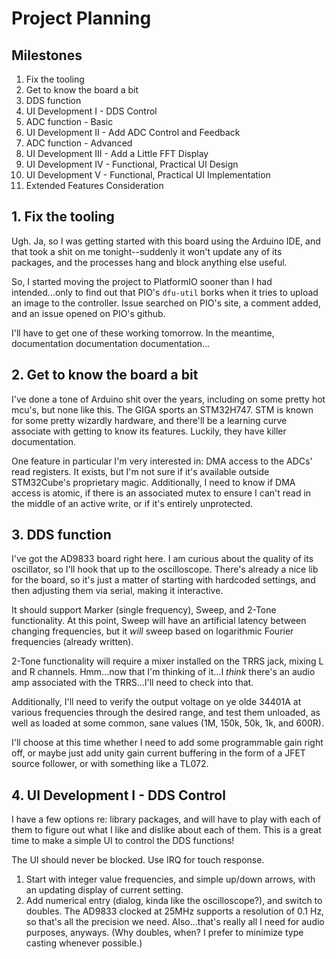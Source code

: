 # Project Planning

## Milestones

1. Fix the tooling
2. Get to know the board a bit
3. DDS function
4. UI Development I - DDS Control
5. ADC function - Basic
6. UI Development II - Add ADC Control and Feedback
7. ADC function - Advanced
8. UI Development III - Add a Little FFT Display
9. UI Development IV - Functional, Practical UI Design
10. UI Development V - Functional, Practical UI Implementation
11. Extended Features Consideration

## 1. Fix the tooling

Ugh. Ja, so I was getting started with this board using the Arduino IDE, and that took a shit on me 
tonight--suddenly it won't update any of its packages, and the processes hang and block anything else useful.

So, I started moving the project to PlatformIO sooner than I had intended...only to find out that PIO's `dfu-util` 
borks when it tries to upload an image to the controller. Issue searched on PIO's site, a comment added, and an 
issue opened on PIO's github.

I'll have to get one of these working tomorrow. In the meantime, documentation documentation documentation...

## 2. Get to know the board a bit

I've done a tone of Arduino shit over the years, including on some pretty hot mcu's, but none like this. The GIGA 
sports an STM32H747. STM is known for some pretty wizardly hardware, and there'll be a learning curve associate with 
getting to know its features. Luckily, they have killer documentation.

One feature in particular I'm very interested in: DMA access to the ADCs' read registers. It exists, but I'm not 
sure if it's available outside STM32Cube's proprietary magic. Additionally, I need to know if DMA access is atomic, 
if there is an associated mutex to ensure I can't read in the middle of an active write, or if it's entirely 
unprotected.

## 3. DDS function

I've got the AD9833 board right here. I am curious about the quality of its oscillator, so I'll hook that up to the 
oscilloscope. There's already a nice lib for the board, so it's just a matter of starting with hardcoded settings, 
and then adjusting them via serial, making it interactive.

It should support Marker (single frequency), Sweep, and 2-Tone functionality. At this point, Sweep will have an 
artificial latency between changing frequencies, but it _will_ sweep based on logarithmic Fourier frequencies 
(already written).

2-Tone functionality will require a mixer installed on the TRRS jack, mixing L and R channels. Hmm...now that I'm 
thinking of it...I _think_ there's an audio amp associated with the TRRS...I'll need to check into that.

Additionally, I'll need to verify the output voltage on ye olde 34401A at various frequencies through the desired 
range, and test them unloaded, as well as loaded at some common, sane values (1M, 150k, 50k, 1k, and 600R).

I'll choose at this time whether I need to add some programmable gain right off, or maybe just add unity gain 
current buffering in the form of a JFET source follower, or with something like a TL072.

## 4. UI Development I - DDS Control

I have a few options re: library packages, and will have to play with each of them to figure out what I like and 
dislike about each of them. This is a great time to make a simple UI to control the DDS functions!

The UI should never be blocked. Use IRQ for touch response.

1. Start with integer value frequencies, and simple up/down arrows, with an updating display of current setting.
2. Add numerical entry (dialog, kinda like the oscilloscope?), and switch to doubles. The AD9833 clocked at 25MHz 
   supports a resolution of 0.1 Hz, so that's all the precision we need. Also...that's really all I need for audio 
   purposes, anyways. (Why doubles, when? I prefer to minimize type casting whenever possible.)
